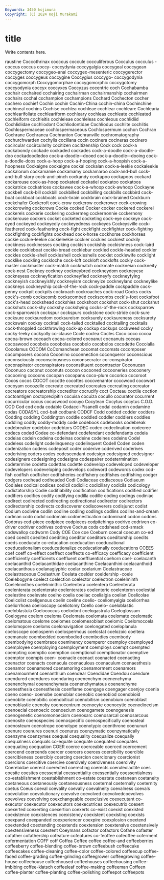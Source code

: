 ```yaml
---
Keywords: 3450 kojimura
Copyright: (C) 2024 Koji Murakami
---
```


# title

Write contents here.



raustine Coccothrinax coccous coccule cocculiferous
Cocculus cocculus -coccus coccus coccy- coccydynia coccygalgia coccygeal coccygean coccygectomy
coccygeo-anal coccygeo-mesenteric coccygerector coccyges coccygeus coccygine Coccygius coccygo- coccygodynia coccygomorph
Coccygomorphae coccygomorphic coccygotomy coccyodynia coccyx coccyxes Coccyzus cocentric coch Cochabamba
cochair cochaired cochairing cochairman cochairmanship cochairmen cochairs cochal cochampion cochampions
Cochard Cochecton cocher cochero cochief Cochin cochin Cochin-China cochin-china Cochinchine
cochineal cochins Cochise cochlea cochleae cochlear cochleare Cochlearia cochlearifoliate cochleariform
cochleary cochleas cochleate cochleated cochleiform cochleitis cochleleae cochleleas cochleous cochlidiid
Cochlidiidae cochliodont Cochliodontidae Cochliodus cochlite cochlitis Cochlospermaceae cochlospermaceous Cochlospermum cochon
Cochran Cochrane Cochranea Cochranton Cochranville cochromatography cochurchwarden cochylis cocillana cocin
cocinera cocineras cocinero cocircular cocircularity cocitizen cocitizenship Cock cock cock-a
cockabondy cockade cockaded cockades cock-a-doodle cock-a-doodle-doo cockadoodledoo cock-a-doodle--dooed cock-a-doodle--dooing cock-a-doodle-doos
cock-a-hoop cock-a-hooping cock-a-hoopish cock-a-hoopness Cockaigne cockaigne cockal cockalan cock-a-leekie cockaleekie
cockalorum cockamamie cockamamy cockamaroo cock-and-bull cock-and-bull-story cock-and-pinch cockandy cockapoo cockapoos
cockard cockarouse cock-as-hoop cockateel cockatiel cockatoo cockatoos cockatrice cockatrices cockawee
cock-a-whoop cock-awhoop Cockayne cockbell cock-bill cockbill cockbilled cockbilling cockbills cockbird
cock-boat cockboat cockboats cock-brain cockbrain cock-brained Cockburn cockchafer Cockcroft cock-crow
cockcrow cockcrower cock-crowing cockcrowing cockcrows Cocke cocked Cocker cocker cockered
cockerel cockerels cockerie cockering cockermeg cockernonnie cockernony cockerouse cockers cocket
cocketed cocketing cock-eye cockeye cock-eyed cockeyed cockeyedly cockeyedness cockeyes Cockeysville
cock-feathered cock-feathering cock-fight cockfight cockfighter cock-fighting cockfighting cockfights cockhead cock-horse
cockhorse cockhorses cockie cockie-leekie cockieleekie cockier cockies cockiest cockily cockiness
cockinesses cocking cockish cockishly cockishness cock-laird cockle cockleboat cockle-bread cocklebur
cockled cockle-headed cockler cockles cockle-shell cockleshell cockleshells cocklet cocklewife cocklight
cocklike cockling cockloche cock-loft cockloft cocklofts cockly cock-master cockmaster cock-match
cockmatch cockmate cockneian cockneity cock-nest Cockney cockney cockneybred cockneydom cockneyese
cockneyess cockneyfication cockneyfied cockneyfy cockneyfying cockneyish cockneyishly cockneyism cockneyize cockneyland
cockneylike cockneys cockneyship cock-of-the-rock cock-paddle cockpaddle cock-penny cockpit cockpits cockroach
cockroaches cock-road Cocks cocks cock's-comb cockscomb cockscombed cockscombs cock's-foot cocksfoot
cock's-head cockshead cockshies cockshoot cockshot cock-shut cockshut cockshuts cock-shy cockshy
cockshying cocks-of-the-rock cocksparrow cock-sparrowish cockspur cockspurs cockstone cock-stride cock-sure cocksure
cocksuredom cocksureism cocksurely cocksureness cocksurety cockswain cocksy cocktail cock-tailed cocktailed
cocktailing cocktails cock-throppled cockthrowing cock-up cockup cockups cockweed cocky cocky-leeky
cockyolly co-clause Cocle coclea Cocles Coco coco cocoa cocoa-brown cocoach
cocoa-colored cocoanut cocoanuts cocoas cocoawood cocobola cocobolas cocobolo cocobolos cocodette
Cocolalla Cocolamus COCOM CoComanchean cocomat cocomats cocomposer cocomposers cocona Coconino
coconnection coconqueror coconscious coconsciously coconsciousness coconsecrator co-conspirator coconspirator coconspirators coconstituent
cocontractor Coconucan Coconuco coconut coconuts cocoon cocooned cocooneries cocoonery cocooning
cocoons cocopan cocopans coco-plum cocorico cocoroot Cocos cocos COCOT cocotte
cocottes cocovenantor cocowood cocowort cocoyam cocozelle cocreate cocreated cocreates cocreating
cocreator cocreators cocreatorship cocreditor cocrucify coct Cocteau coctile coction coctoantigen
coctoprecipitin cocuisa cocuiza cocullo cocurator cocurrent cocurricular cocus cocuswood cocuyo
Cocytean Cocytus cocytus C.O.D. COD Cod cod coda codable Codacci-Pisanelli
codal codamin codamine codas CODASYL cod-bait codbank CODCF Codd codded
codder codders Codding codding Coddington coddle coddled coddler coddlers coddles
coddling coddy coddy-moddy code codebook codebooks codebreak codebreaker codebtor codebtors
CODEC codec codeclination codecree codecs coded Codee co-defendant codefendant codefendants
codeia codeias codein codeina codeinas codeine codeines codeins Codel codeless
codelight codelinquency codelinquent Codell Coden coden codenization codens codeposit coder
coderive coderived coderives coderiving coders codes codescendant codesign codesigned codesigner
codesigners codesigning codesigns codespairer codetermination codetermine codetta codettas codette codevelop
codeveloped codeveloper codevelopers codeveloping codevelops codeword codewords codex cod-fish codfish
codfisher codfisheries codfishery codfishes codfishing codger codgers codhead codheaded Codi
Codiaceae codiaceous Codiaeum Codiales codical codices codicil codicilic codicillary codicils
codicology codictatorship Codie codifiability codification codifications codified codifier codifiers codifies
codify codifying codilla codille coding codings codiniac codirect codirected codirecting
codirectional codirector codirectors codirectorship codirects codiscoverer codiscoverers codisjunct codist Codium
codivine codlin codline codling codlings codlins codlins-and-cream codman codo codol
codomain codomestication codominant codon codons Codorus cod-piece codpiece codpieces codpitchings
codrive codriven co-driver codriver codrives codrove Codrus cods codshead cod-smack
codswallop codworm Cody COE Coe coe Coeburn coecal coecum co-ed
coed coedit coedited coediting coeditor coeditors coeditorship coedits coeds coeducate
co-education coeducation coeducational coeducationalism coeducationalize coeducationally coeducations COEES coef coeff
co-effect coeffect coeffects co-efficacy coefficacy coefficient coefficiently coefficients coeffluent coeffluential
coehorn coel- coelacanth coelacanthid Coelacanthidae coelacanthine Coelacanthini coelacanthoid coelacanthous coelanaglyphic
coelar coelarium Coelastraceae coelastraceous Coelastrum Coelata coelder coeldership -coele Coelebogyne
coelect coelection coelector coelectron coelelminth Coelelminthes coelelminthic Coelentera coelentera Coelenterata
coelenterata coelenterate coelenterates coelenteric coelenteron coelestial coelestine coelevate coelho coelia
coeliac coelialgia coelian Coelicolae Coelicolist coeligenous coelin coeline coelio- coeliomyalgia
coeliorrhea coeliorrhoea coelioscopy coeliotomy Coello coelo- coeloblastic coeloblastula Coelococcus coelodont
coelogastrula Coeloglossum Coelogyne coelom coeloma Coelomata coelomata coelomate coelomatic coelomatous
coelome coelomes coelomesoblast coelomic Coelomocoela coelomopore coeloms coelonavigation coelongated coeloplanula
coeloscope coelosperm coelospermous coelostat coelozoic coeltera coemanate coembedded coembodied coembodies
coembody coembodying coembrace coeminency coemperor coemploy coemployed coemployee coemploying coemployment
coemploys coempt coempted coempting coemptio coemption coemptional coemptionator coemptive coemptor
coempts coen- coenacle coenact coenacted coenacting coenactor coenacts coenacula coenaculous
coenaculum coenaesthesis coenamor coenamored coenamoring coenamorment coenamors coenamourment coenanthium coendear
Coendidae Coendou coendure coendured coendures coenduring coenenchym coenenchyma coenenchymal coenenchymata
coenenchymatous coenenchyme coenesthesia coenesthesis coenflame coengage coengager coenjoy coenla coeno
coeno- coenobe coenobiar coenobic coenobiod coenobioid coenobite coenobitic coenobitical coenobitism
coenobium coenoblast coenoblastic coenoby coenocentrum coenocyte coenocytic coenodioecism coenoecial coenoecic
coenoecium coenogamete coenogenesis coenogenetic coenomonoecism coenosarc coenosarcal coenosarcous coenosite coenospecies
coenospecific coenospecifically coenosteal coenosteum coenotrope coenotype coenotypic coenthrone coenunuri coenure
coenures coenuri coenurus coenzymatic coenzymatically coenzyme coenzymes coequal coequality coequalize
coequally coequalness coequals co-equate coequate coequated coequates coequating coequation COER
coerce coerceable coerced coercement coercend coercends coercer coercers coerces coercibility
coercible coercibleness coercibly coercing coercion coercionary coercionist coercions coercitive coercive
coercively coerciveness coercivity Coerebidae coerect coerected coerecting coerects coeruleolactite coes
coesite coesites coessential coessentiality coessentially coessentialness co-establishment coestablishment co-estate coestate
coetanean coetaneity coetaneous coetaneously coetaneousness coeternal coeternally coeternity coetus Coeus
coeval coevality coevally coevalneity coevalness coevals coevolution coevolutionary coevolve coevolved
coevolvedcoevolves coevolves coevolving coexchangeable coexclusive coexecutant co-executor coexecutor coexecutors coexecutrices
coexecutrix coexert coexerted coexerting coexertion coexerts co-exist coexist coexisted coexistence
coexistences coexistency coexistent coexisting coexists coexpand coexpanded coexperiencer coexpire coexplosion
coextend coextended coextending coextends coextension coextensive coextensively coextensiveness coextent Coeymans
cofactor cofactors Cofane cofaster cofather cofathership cofeature cofeatures co-feoffee cofeoffee
coferment cofermentation COFF coff Coffea Coffee coffee coffee-and coffeeberries coffeeberry
coffee-blending coffee-brown coffeebush coffeecake coffeecakes coffee-cleaning coffee-color coffee-colored coffeecup coffee-faced
coffee-grading coffee-grinding coffeegrower coffeegrowing coffee-house coffeehouse coffeehoused coffeehouses coffeehousing coffee-imbibing
coffee-klatsch coffeeleaf coffee-making coffeeman Coffeen coffee-planter coffee-planting coffee-polishing coffeepot coffeepots
